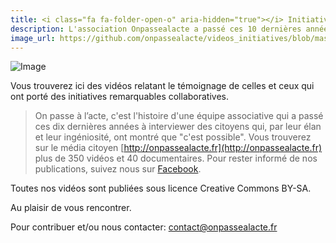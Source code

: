```yaml
---
title: <i class="fa fa-folder-open-o" aria-hidden="true"></i> Initiatives collaboratives expliquées en vidéos
description: L'association Onpassealacte a passé ces 10 dernières années à interviewer des citoyens. Vous trouverez ici des feed-backs vidéos sur des initiatives collaboratives mises en place sur des thèmes aussi variés que l'habiter ensemble, créer du lien ou encore réinventer la démocratie. 
image_url: https://github.com/onpassealacte/videos_initiatives/blob/master/media/README_introduction.jpg?raw=true
---
```


<i class="fa fa-folder-open-o" aria-hidden="true"></i>

![Image](http://www.paroles-partagees.org/images/imagesFCK/image/actions/on_passe_a_l_acte//image_T1.jpg)

Vous trouverez ici des vidéos relatant le témoignage de celles et ceux qui ont porté des initiatives remarquables collaboratives.

> On passe à l’acte, c'est l'histoire d'une équipe associative qui a passé ces dix dernières années à interviewer des citoyens qui, par leur élan et leur ingéniosité, ont montré que "c'est possible". Vous trouverez sur le média citoyen [http://onpassealacte.fr](http://onpassealacte.fr) plus de 350 vidéos et 40 documentaires. Pour rester informé de nos publications, suivez nous sur [Facebook](https://fr-fr.facebook.com/onpassealacte).

Toutes nos vidéos sont publiées sous licence Creative Commons BY-SA.

Au plaisir de vous rencontrer.

Pour contribuer et/ou nous contacter: contact@onpassealacte.fr

